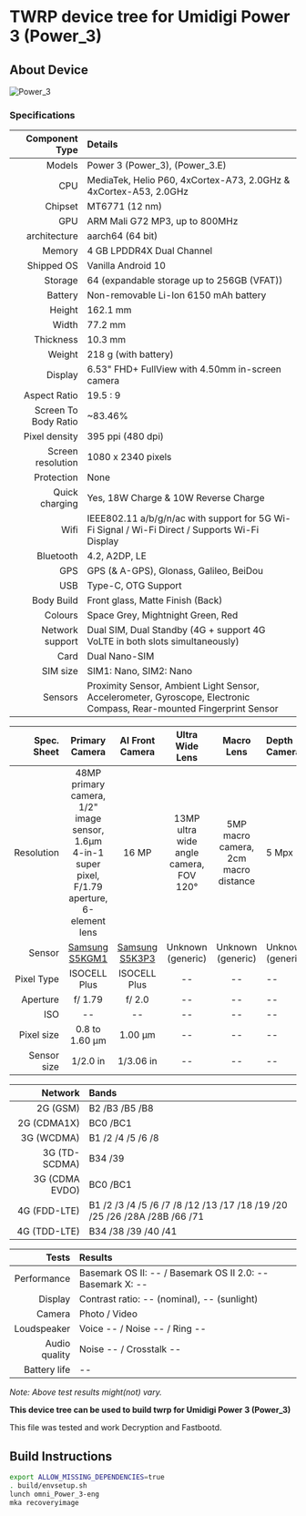 
# TWRP device tree for Umidigi Power 3 (Power_3)

## About Device

![Power_3](https://www.umidigi.com/new/Images/power3/overview/1-2.png)

### Specifications


Component Type | Details
--------------:|:-------
Models | Power 3 (Power_3),  (Power_3.E)
CPU     | MediaTek, Helio P60, 4xCortex-A73, 2.0GHz & 4xCortex-A53, 2.0GHz
Chipset | MT6771 (12 nm)
GPU     | ARM Mali G72 MP3, up to 800MHz
architecture | aarch64 (64 bit)
Memory  | 4 GB LPDDR4X Dual Channel
Shipped OS | Vanilla Android 10
Storage | 64 (expandable storage up to 256GB (VFAT))
Battery | Non-removable Li-Ion 6150 mAh battery
Height | 162.1 mm
Width | 77.2 mm
Thickness | 10.3 mm
Weight | 218 g (with battery)
Display | 6.53" FHD+ FullView with 4.50mm in-screen camera
Aspect Ratio | 19.5 : 9
Screen To Body Ratio | ~83.46%
Pixel density | 395 ppi (480 dpi)
Screen resolution | 1080 x 2340 pixels
Protection | None
Quick charging | Yes, 18W Charge & 10W Reverse Charge
Wifi | IEEE802.11 a/b/g/n/ac with support for 5G Wi-Fi Signal / Wi-Fi Direct / Supports Wi-Fi Display
Bluetooth | 4.2, A2DP, LE
GPS | GPS (& A-GPS), Glonass, Galileo, BeiDou
USB | Type-C, OTG Support
Body Build | Front glass, Matte Finish (Back)
Colours | Space Grey, Mightnight Green, Red
Network support | Dual SIM, Dual Standby (4G + support 4G VoLTE in both slots simultaneously)
Card | Dual Nano-SIM
SIM size | SIM1: Nano, SIM2: Nano
Sensors | Proximity Sensor, Ambient Light Sensor, Accelerometer, Gyroscope, Electronic Compass, Rear-mounted Fingerprint Sensor

Spec. Sheet| Primary Camera | AI Front Camera | Ultra Wide Lens | Macro Lens | Depth Camera
----------:|:-------------:|:---------------:|:---------------:|:----------:|:------------
Resolution | 48MP primary camera, 1/2" image sensor, 1.6μm 4-in-1 super pixel, F/1.79 aperture, 6-element lens | 16 MP | 13MP ultra wide angle camera, FOV 120° | 5MP macro camera, 2cm macro distance | 5 Mpx
Sensor | [Samsung S5KGM1](https://www.samsung.com/semiconductor/image-sensor/mobile-image-sensor/S5KGM1/) | [Samsung S5K3P3](https://www.samsung.com/semiconductor/image-sensor/mobile-image-sensor/S5K3P3/) | Unknown (generic) | Unknown (generic) | Unknown (generic)
Pixel Type | ISOCELL Plus | ISOCELL Plus | -- | -- | --
Aperture | f/ 1.79 | f/ 2.0 | -- | -- | --
ISO | -- | -- | -- | -- | --
Pixel size | 0.8 to 1.60 µm | 1.00 µm | -- | -- | --
Sensor size | 1/2.0 in | 1/3.06 in | -- | -- | --


Network | Bands
-------:|:-----
2G (GSM) | B2 /B3 /B5 /B8
2G (CDMA1X) | BC0 /BC1
3G (WCDMA) | B1 /2 /4 /5 /6 /8
3G (TD-SCDMA) | B34 /39
3G (CDMA EVDO) | BC0 /BC1
4G (FDD-LTE) | B1 /2 /3 /4 /5 /6 /7 /8 /12 /13 /17 /18 /19 /20 /25 /26 /28A /28B /66 /71
4G (TDD-LTE) | B34 /38 /39 /40 /41

Tests | Results
-----:|:-------
Performance | Basemark OS II: -- / Basemark OS II 2.0: -- Basemark X: --
Display | Contrast ratio: -- (nominal), -- (sunlight)
Camera | Photo / Video
Loudspeaker | Voice -- / Noise -- / Ring --
Audio quality | Noise -- / Crosstalk --
Battery life | --

_Note: Above test results might(not) vary._

**This device tree can be used to build twrp for Umidigi Power 3 (Power_3)**

This file was tested and work Decryption and Fastbootd.

## Build Instructions
```sh
export ALLOW_MISSING_DEPENDENCIES=true
. build/envsetup.sh
lunch omni_Power_3-eng
mka recoveryimage
```
